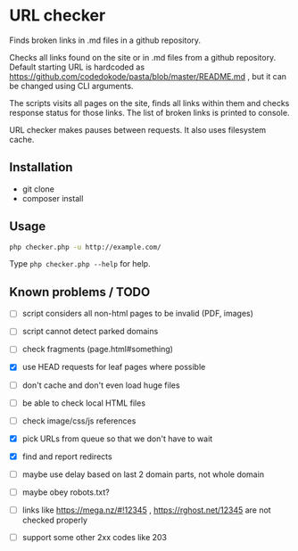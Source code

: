 # URL checker

Finds broken links in .md files in a github repository.

Checks all links found on the site or in .md files from a github repository. Default starting URL is hardcoded as https://github.com/codedokode/pasta/blob/master/README.md , but it can be changed using CLI arguments.

The scripts visits all pages on the site, finds all links within them and checks response status for those links. The list of broken links is printed to console.

URL checker makes pauses between requests. It also uses filesystem cache.

## Installation

- git clone
- composer install

## Usage

```sh
php checker.php -u http://example.com/
```

Type `php checker.php --help` for help.

## Known problems / TODO

- [ ] script considers all non-html pages to be invalid (PDF, images)
- [ ] script cannot detect parked domains
- [ ] check fragments (page.html#something)
- [x] use HEAD requests for leaf pages where possible
- [ ] don't cache and don't even load huge files
- [ ] be able to check local HTML files
- [ ] check image/css/js references
- [x] pick URLs from queue so that we don't have to wait
- [x] find and report redirects
- [ ] maybe use delay based on last 2 domain parts, not whole domain
- [ ] maybe obey robots.txt? 
- [ ] links like https://mega.nz/#!12345 , https://rghost.net/12345 are not checked properly
- [ ] support some other 2xx codes like 203

